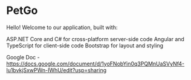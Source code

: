 # PetGo
Hello!
Welcome to our application, built with:

ASP.NET Core and C# for cross-platform server-side code
Angular and TypeScript for client-side code
Bootstrap for layout and styling

Google Doc - https://docs.google.com/document/d/1yoFNobYin0q3PQMnUaSVyNf4-lu1bvkjSxwPWn-IWhU/edit?usp=sharing
